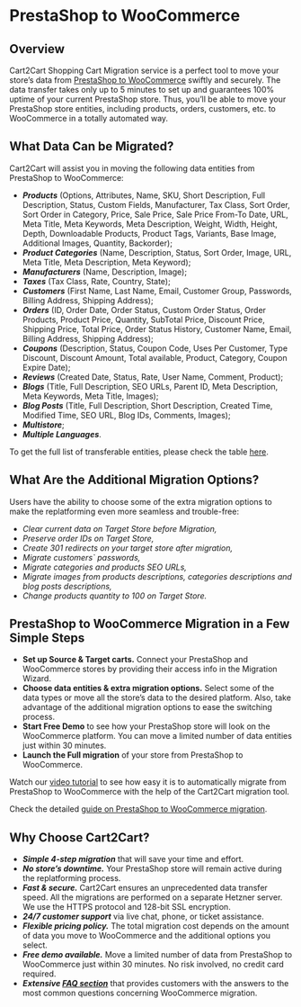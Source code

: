 # PrestaShop to WooCommerce 
## Overview
Cart2Cart Shopping Cart Migration service is a perfect tool to move your store’s data from [PrestaShop to WooCommerce](https://www.shopping-cart-migration.com/shopping-cart-migration-options/4922-prestashop-to-woocommerce-migration?utm_source=github.com&utm_medium=referral&utm_term=prestashop-woocommerce&utm_campaign=optimized-page) swiftly and securely. The data transfer takes only up to 5 minutes to set up and guarantees 100% uptime of your current PrestaShop store. Thus, you’ll be able to move your PrestaShop store entities, including products, orders, customers, etc. to WooCommerce in a totally automated way.
## What Data Can be Migrated?
Cart2Cart will assist you in moving the following data entities from PrestaShop to WooCommerce:
* **_Products_** (Options, Attributes, Name, SKU, Short Description, Full Description, Status, Custom Fields, Manufacturer, Tax Class, Sort Order, Sort Order in Category, Price, Sale Price, Sale Price From-To Date, URL, Meta Title, Meta Keywords, Meta Description, Weight, Width, Height, Depth, Downloadable Products, Product Tags, Variants, Base Image, Additional Images, Quantity, Backorder);
* **_Product Categories_** (Name, Description, Status, Sort Order, Image, URL, Meta Title, Meta Description, Meta Keyword);
* **_Manufacturers_** (Name, Description, Image);
* **_Taxes_** (Tax Class, Rate, Country, State);
* **_Customers_** (First Name, Last Name, Email, Customer Group, Passwords, Billing Address, Shipping Address);
* **_Orders_** (ID, Order Date, Order Status, Custom Order Status, Order Products, Product Price, Quantity, SubTotal Price, Discount Price, Shipping Price, Total Price, Order Status History, Customer Name, Email, Billing Address, Shipping Address);
* **_Coupons_** (Description, Status, Coupon Code, Uses Per Customer, Type Discount, Discount Amount, Total available, Product, Category, Coupon Expire Date);
* **_Reviews_** (Created Date, Status, Rate, User Name, Comment, Product);
* **_Blogs_** (Title, Full Description, SEO URLs, Parent ID, Meta Description, Meta Keywords, Meta Title, Images);
* **_Blog Posts_** (Title, Full Description, Short Description, Created Time, Modified Time, SEO URL, Blog IDs, Comments, Images);
* **_Multistore_**;
* **_Multiple Languages_**.
 
To get the full list of transferable entities, please check the table [here](https://www.shopping-cart-migration.com/shopping-cart-migration-options/4922-prestashop-to-woocommerce-migration?utm_source=github.com&utm_medium=referral&utm_term=prestashop-woocommerce&utm_campaign=optimized-page).
## What Are the Additional Migration Options?
Users have the ability to choose some of the extra migration options to make the replatforming even more seamless and trouble-free:
* _Clear current data on Target Store before Migration,_
* _Preserve order IDs on Target Store,_
* _Create 301 redirects on your target store after migration,_
* _Migrate customers` passwords,_
* _Migrate categories and products SEO URLs,_
* _Migrate images from products descriptions, categories descriptions and blog posts descriptions,_
* _Change products quantity to 100 on Target Store._
## PrestaShop to WooCommerce Migration in a Few Simple Steps 
* **Set up Source & Target carts.** Connect your PrestaShop and WooCommerce stores by providing their access info in the Migration Wizard.
* **Choose data entities & extra migration options.** Select some of the data types or move all the store’s data to the desired platform. Also, take advantage of the additional migration options to ease the switching process.
* **Start Free Demo** to see how your PrestaShop store will look on the WooCommerce platform. You can move a limited number of data entities just within 30 minutes.  
* **Launch the Full migration** of your store from PrestaShop to WooCommerce.

Watch our [video tutorial](https://youtu.be/qeP_znaV0o8?utm_source=github.com&utm_medium=referral&utm_term=prestashop-woocommerce&utm_campaign=optimized-page) to see how easy it is to automatically migrate from PrestaShop to WooCommerce with the help of the Cart2Cart migration tool.
 
Check the detailed [guide on PrestaShop to WooCommerce migration](https://www.shopping-cart-migration.com/migration-guides/how-to-migrate-from-prestashop-to-woocommerce-trouble-free-just-within-a-few-clicks?utm_source=github.com&utm_medium=referral&utm_term=prestashop-woocommerce&utm_campaign=optimized-page). 
## Why Choose Cart2Cart?
* **_Simple 4-step migration_** that will save your time and effort.
* **_No store’s downtime._** Your PrestaShop store will remain active during the replatforming process.
* **_Fast & secure._** Cart2Cart ensures an unprecedented data transfer speed. All the migrations are performed on a separate Hetzner server. We use the HTTPS protocol and 128-bit SSL encryption.
* **_24/7 customer support_** via live chat, phone, or ticket assistance.
* **_Flexible pricing policy._** The total migration cost depends on the amount of data you move to WooCommerce and the additional options you select.   
* **_Free demo available._** Move a limited number of data from PrestaShop to WooCommerce just within 30 minutes. No risk involved, no credit card required. 
* **_Extensive [FAQ section](https://www.shopping-cart-migration.com/faq/45-woocommerce?utm_source=github.com&utm_medium=referral&utm_term=prestashop-woocommerce&utm_campaign=optimized-page)_** that provides customers with the answers to the most common questions concerning WooCommerce migration.
